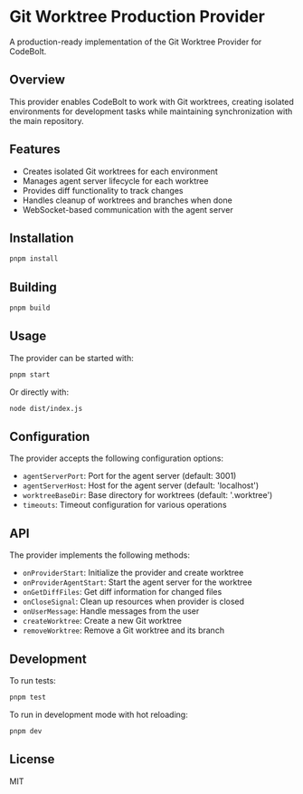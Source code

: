 # Git Worktree Production Provider

A production-ready implementation of the Git Worktree Provider for CodeBolt.

## Overview

This provider enables CodeBolt to work with Git worktrees, creating isolated environments for development tasks while maintaining synchronization with the main repository.

## Features

- Creates isolated Git worktrees for each environment
- Manages agent server lifecycle for each worktree
- Provides diff functionality to track changes
- Handles cleanup of worktrees and branches when done
- WebSocket-based communication with the agent server

## Installation

```bash
pnpm install
```

## Building

```bash
pnpm build
```

## Usage

The provider can be started with:

```bash
pnpm start
```

Or directly with:

```bash
node dist/index.js
```

## Configuration

The provider accepts the following configuration options:

- `agentServerPort`: Port for the agent server (default: 3001)
- `agentServerHost`: Host for the agent server (default: 'localhost')
- `worktreeBaseDir`: Base directory for worktrees (default: '.worktree')
- `timeouts`: Timeout configuration for various operations

## API

The provider implements the following methods:

- `onProviderStart`: Initialize the provider and create worktree
- `onProviderAgentStart`: Start the agent server for the worktree
- `onGetDiffFiles`: Get diff information for changed files
- `onCloseSignal`: Clean up resources when provider is closed
- `onUserMessage`: Handle messages from the user
- `createWorktree`: Create a new Git worktree
- `removeWorktree`: Remove a Git worktree and its branch

## Development

To run tests:

```bash
pnpm test
```

To run in development mode with hot reloading:

```bash
pnpm dev
```

## License

MIT